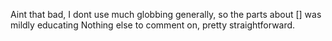 Aint that bad, I dont use much globbing generally, so the parts about [] was mildly educating
Nothing else to comment on, pretty straightforward.
